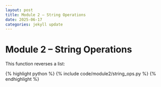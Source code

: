 ```yaml
---
layout: post
title: Module 2 – String Operations
date: 2025-06-17
categories: jekyll update
---
```


# Module 2 – String Operations

This function reverses a list:

{% highlight python %}
{% include code/module2/string_ops.py %}
{% endhighlight %}
